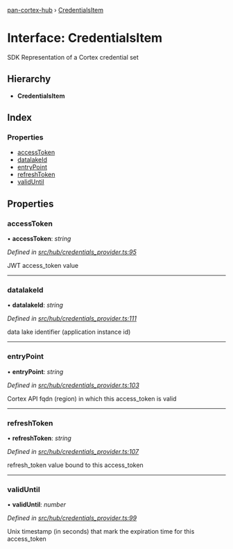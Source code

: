 [pan-cortex-hub](../README.md) › [CredentialsItem](credentialsitem.md)

# Interface: CredentialsItem

SDK Representation of a Cortex credential set

## Hierarchy

* **CredentialsItem**

## Index

### Properties

* [accessToken](credentialsitem.md#accesstoken)
* [datalakeId](credentialsitem.md#datalakeid)
* [entryPoint](credentialsitem.md#entrypoint)
* [refreshToken](credentialsitem.md#refreshtoken)
* [validUntil](credentialsitem.md#validuntil)

## Properties

###  accessToken

• **accessToken**: *string*

*Defined in [src/hub/credentials_provider.ts:95](https://github.com/xhoms/pan-cortex-hub-nodejs/blob/8b95863/src/hub/credentials_provider.ts#L95)*

JWT access_token value

___

###  datalakeId

• **datalakeId**: *string*

*Defined in [src/hub/credentials_provider.ts:111](https://github.com/xhoms/pan-cortex-hub-nodejs/blob/8b95863/src/hub/credentials_provider.ts#L111)*

data lake identifier (application instance id)

___

###  entryPoint

• **entryPoint**: *string*

*Defined in [src/hub/credentials_provider.ts:103](https://github.com/xhoms/pan-cortex-hub-nodejs/blob/8b95863/src/hub/credentials_provider.ts#L103)*

Cortex API fqdn (region) in which this access_token is valid

___

###  refreshToken

• **refreshToken**: *string*

*Defined in [src/hub/credentials_provider.ts:107](https://github.com/xhoms/pan-cortex-hub-nodejs/blob/8b95863/src/hub/credentials_provider.ts#L107)*

refresh_token value bound to this access_token

___

###  validUntil

• **validUntil**: *number*

*Defined in [src/hub/credentials_provider.ts:99](https://github.com/xhoms/pan-cortex-hub-nodejs/blob/8b95863/src/hub/credentials_provider.ts#L99)*

Unix timestamp (in seconds) that mark the expiration time for this access_token
